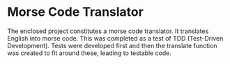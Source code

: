 # Morse Code Translator

The enclosed project constitutes a morse code translator. It translates English into morse code. This was completed as a test of TDD (Test-Driven Development). Tests were developed first and then the translate function was created to fit around these, leading to testable code.